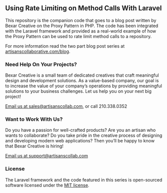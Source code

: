 ## Using Rate Limiting on Method Calls With Laravel

This repository is the companion code that goes to a blog post written by Bexar Creative on the Proxy Pattern in PHP. The code has been integrated with the Laravel framework and provided as a real-world example of how the Proxy Pattern can be used to rate limit method calls to a repository.

For more information read the two part blog post series at [artisanscollaborative.com/blog](https://artisanscollaborative.com/blog/2015/10/20/using-rate-limiting-on-method-calls-with-laravel-part-1).

### Need Help On Your Projects?

Bexar Creative is a small team of dedicated creatives that craft meaningful design and development solutions. As a value-based company, our goal is to increase the value of your company’s operations by providing meaningful solutions to your business challenges. Let us help you on your next big project!

[Email us at sales@artisanscollab.com](https://artisanscollaborative.com), or call 210.338.0352

### Want to Work With Us?

Do you have a passion for well-crafted products? Are you an artisan who wants to collaborate? Do you take pride in the creative process of designing and developing modern web applications? Then you’ll be happy to know that Bexar Creative is hiring!

[Email us at support@artisanscollab.com](https://artisanscollaborative.com)

### License

The Laravel framework and the code featured in this series is open-sourced software licensed under the [MIT license](http://opensource.org/licenses/MIT).
